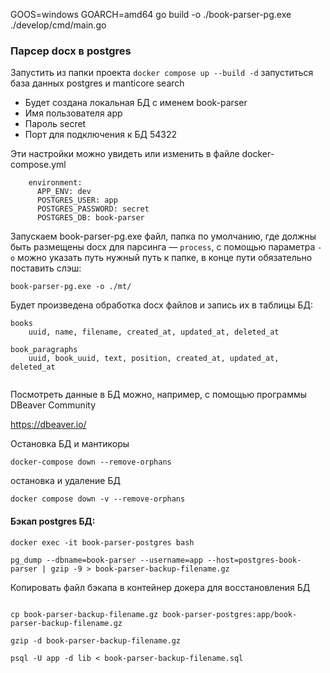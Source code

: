 GOOS=windows GOARCH=amd64 go build -o ./book-parser-pg.exe ./develop/cmd/main.go

### Парсер docx в postgres

Запустить из папки проекта `docker compose up --build -d`
запуститься база данных postgres и manticore search

- Будет создана локальная БД с именем book-parser
- Имя пользователя app
- Пароль secret
- Порт для подключения к БД 54322

Эти настройки можно увидеть или изменить в файле docker-compose.yml
```
    environment:
      APP_ENV: dev
      POSTGRES_USER: app
      POSTGRES_PASSWORD: secret
      POSTGRES_DB: book-parser
```

Запускаем book-parser-pg.exe файл, папка по умолчанию, где должны быть размещены docx для парсинга — `process`, с помощью параметра `-o` можно указать путь нужный путь к папке, в конце пути обязательно поставить слэш:

`book-parser-pg.exe -o ./mt/`

Будет произведена обработка docx файлов и запись их в таблицы БД:
```
books
    uuid, name, filename, created_at, updated_at, deleted_at

book_paragraphs
    uuid, book_uuid, text, position, created_at, updated_at, deleted_at
    
```

Посмотреть данные в БД можно, например, с помощью программы DBeaver Community

https://dbeaver.io/

Остановка БД и мантикоры

`docker-compose down --remove-orphans`

остановка и удаление БД

`docker compose down -v --remove-orphans`


#### Бэкап postgres БД:
```
docker exec -it book-parser-postgres bash

pg_dump --dbname=book-parser --username=app --host=postgres-book-parser | gzip -9 > book-parser-backup-filename.gz

```

Копировать файл бэкапа в контейнер докера для восстановления БД
```

cp book-parser-backup-filename.gz book-parser-postgres:app/book-parser-backup-filename.gz

gzip -d book-parser-backup-filename.gz

psql -U app -d lib < book-parser-backup-filename.sql

```
